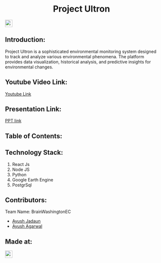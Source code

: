 <h1 align="center">Project Ultron</h1>
<p align="center">
</p>
<a href="https://hack36.in"> <img src="https://postimage.me/images/2025/04/19/built-at-hack36.png" height=24px> </a>

## Introduction:
  Project Ultron is a sophisticated environmental monitoring system designed to track and analyze various environmental phenomena. The platform provides data visualization, historical analysis, and predictive insights for environmental changes.
  
## Youtube Video Link:
  <a href="https://youtu.be/Rut1XPlhNoI">Youtube Link</a>
  
## Presentation Link:
  <a href="docs.google.com/presentation/d/1Hyn-CmMexxla0tFaOCMH1NAxsxATpD-74hSVbXCobLk/edit"> PPT link </a>
  
  
## Table of Contents:

## Technology Stack:
  1) React Js
  2) Node JS
  3) Python
  4) Google Earth Engine
  5) PostgrSql

## Contributors:

Team Name: BrainWashingtonEC

* [Ayush Jadaun](https://github.com/ayush-jadaun)
* [Ayush Agarwal](https://github.com/ayushagr101)

## Made at:
<a href="https://hack36.in"> <img src="https://postimage.me/images/2025/04/19/built-at-hack36.png" height=24px> </a>

